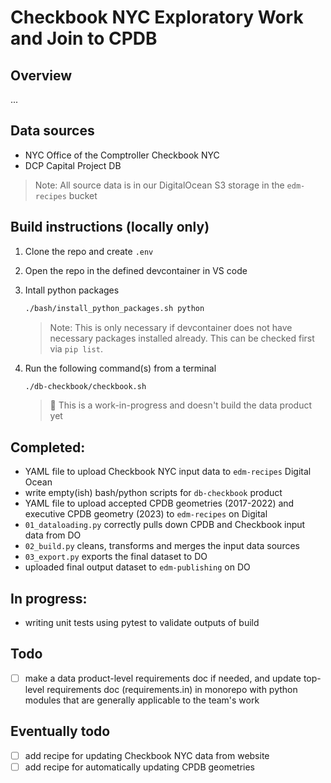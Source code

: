 # Checkbook NYC Exploratory Work and Join to CPDB

## Overview

...

## Data sources

- NYC Office of the Comptroller Checkbook NYC
- DCP Capital Project DB

> Note: All source data is in our DigitalOcean S3 storage in the `edm-recipes` bucket

## Build instructions (locally only)

1. Clone the repo and create `.env`

2. Open the repo in the defined devcontainer in VS code

3. Intall python packages

    ```bash
    ./bash/install_python_packages.sh python
    ```

    > Note: This is only necessary if devcontainer does not have necessary packages installed already. This can be checked first via `pip list`.

4. Run the following command(s) from a terminal

    ```bash
    ./db-checkbook/checkbook.sh
    ```

    > 🚧 This is a work-in-progress and doesn't build the data product yet

## Completed: 
- YAML file to upload Checkbook NYC input data to `edm-recipes` Digital Ocean 
- write empty(ish) bash/python scripts for `db-checkbook` product
- YAML file to upload accepted CPDB geometries (2017-2022) and executive CPDB geometry (2023) to `edm-recipes` on Digital
- `01_dataloading.py` correctly pulls down CPDB and Checkbook input data from DO
- `02_build.py` cleans, transforms and merges the input data sources
- `03_export.py` exports the final dataset to DO
- uploaded final output dataset to `edm-publishing` on DO


## In progress: 
- writing unit tests using pytest to validate outputs of build


## Todo
- [ ] make a data product-level requirements doc if needed, and update top-level requirements doc (requirements.in) in monorepo with python modules that are generally applicable to the team's work

## Eventually todo
- [ ] add recipe for updating Checkbook NYC data from website
- [ ] add recipe for automatically updating CPDB geometries